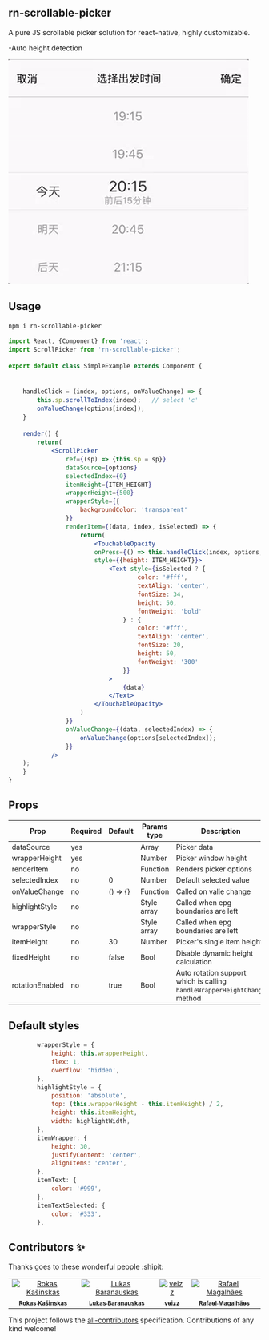 ## rn-scrollable-picker
A pure JS scrollable picker solution for react-native, highly customizable.

-Auto height detection

![example](./res/demo.gif)


## Usage

```shell
npm i rn-scrollable-picker
```

```jsx
import React, {Component} from 'react';
import ScrollPicker from 'rn-scrollable-picker';

export default class SimpleExample extends Component {


    handleClick = (index, options, onValueChange) => {
        this.sp.scrollToIndex(index);   // select 'c'
        onValueChange(options[index]);
    }

    render() {
        return(
            <ScrollPicker
                ref={(sp) => {this.sp = sp}}
                dataSource={options}
                selectedIndex={0}
                itemHeight={ITEM_HEIGHT}
                wrapperHeight={500}
                wrapperStyle={{
                    backgroundColor: 'transparent'
                }}
                renderItem={(data, index, isSelected) => {
                    return(
                        <TouchableOpacity 
                        onPress={() => this.handleClick(index, options, onValueChange)} 
                        style={{height: ITEM_HEIGHT}}>
                            <Text style={isSelected ? {
                                    color: '#fff',
                                    textAlign: 'center',
                                    fontSize: 34,
                                    height: 50,
                                    fontWeight: 'bold'
                                } : {
                                    color: '#fff',
                                    textAlign: 'center',
                                    fontSize: 20,
                                    height: 50,
                                    fontWeight: '300'
                                }}
                            >
                                {data}
                            </Text>
                        </TouchableOpacity>
                    )
                }}
                onValueChange={(data, selectedIndex) => {
                    onValueChange(options[selectedIndex]);
                }}
            />
    );
    }
}

```

## Props

| Prop                 | Required | Default      | Params type             | Description                         |
| -------------------- | -------- | ------------ | ----------------------- | ----------------------------------- |
| dataSource           | yes      |              | Array                   | Picker data                         |
| wrapperHeight        | yes      |              | Number                  | Picker window height                |
| renderItem           | no       |              | Function                | Renders picker options              |
| selectedIndex        | no       | 0            | Number                  | Default selected value              |
| onValueChange        | no       | () => {}     | Function                | Called on valie change              |
| highlightStyle       | no       |              | Style array             | Called when epg boundaries are left |
| wrapperStyle         | no       |              | Style array             | Called when epg boundaries are left |
| itemHeight           | no       | 30           | Number                  | Picker's single item height         |
| fixedHeight          | no       | false        | Bool                    | Disable dynamic height calculation  |
| rotationEnabled      | no       | true         | Bool                    | Auto rotation support which is calling `handleWrapperHeightChange` method  |

## Default styles

```jsx
        wrapperStyle = {
            height: this.wrapperHeight,
            flex: 1,
            overflow: 'hidden',
        },
        highlightStyle = {
            position: 'absolute',
            top: (this.wrapperHeight - this.itemHeight) / 2,
            height: this.itemHeight,
            width: highlightWidth,
        },
        itemWrapper: {
            height: 30,
            justifyContent: 'center',
            alignItems: 'center',
        },
        itemText: {
            color: '#999',
        },
        itemTextSelected: {
            color: '#333',
        },
```


## Contributors ✨

Thanks goes to these wonderful people :shipit:

<!-- ALL-CONTRIBUTORS-LIST:START - Do not remove or modify this section -->
<!-- prettier-ignore-start -->
<!-- markdownlint-disable -->
<table>
  <tr>
    <td align="center"><a href="https://github.com/kasinskas"><img src="https://avatars1.githubusercontent.com/u/22332217?v=4" width="64px;" alt="Rokas Kašinskas"/><br /><sub><b>Rokas Kašinskas</b></sub></a><br /></td>
    <td align="center"><a href="https://github.com/lukebars"><img src="https://avatars0.githubusercontent.com/u/46403446?v=4" width="64px;" alt="Lukas Baranauskas"/><br /><sub><b>Lukas Baranauskas</b></sub></a><br /></td>
    <td align="center"><a href="https://github.com/veizz"><img src="https://avatars3.githubusercontent.com/u/1176926?v=4" width="64px;" alt="veizz"/><br /><sub><b>veizz</b></sub></a><br /></td>
    <td align="center"><a href="https://www.linkedin.com/in/rafanascmag/"><img src="https://avatars1.githubusercontent.com/u/10750521?v=4" width="64px;" alt="Rafael Magalhães"/><br /><sub><b>Rafael Magalhães</b></sub></a><br /></td>
  </tr>
</table>

<!-- markdownlint-enable -->
<!-- prettier-ignore-end -->
<!-- ALL-CONTRIBUTORS-LIST:END -->

This project follows the [all-contributors](https://github.com/all-contributors/all-contributors) specification. Contributions of any kind welcome!
